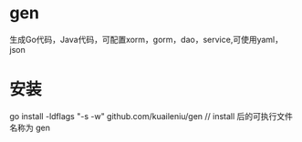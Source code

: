 # gen
生成Go代码，Java代码，可配置xorm，gorm，dao，service,可使用yaml，json


# 安装
go install -ldflags "-s -w" github.com/kuaileniu/gen // install 后的可执行文件名称为 gen